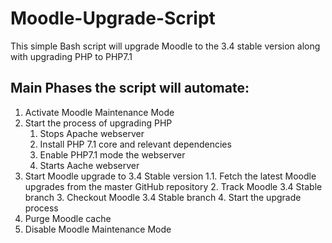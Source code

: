 # Moodle-Upgrade-Script
This simple Bash script will upgrade Moodle to the 3.4 stable version along with upgrading PHP to PHP7.1

## Main Phases the script will automate:
1. Activate Moodle Maintenance Mode 
2. Start the process of upgrading PHP
   1. Stops Apache webserver
   2. Install PHP 7.1 core and relevant dependencies
   3. Enable PHP7.1 mode the webserver
   4. Starts Aache webserver
3. Start Moodle upgrade to 3.4 Stable version
   1.1. Fetch the latest Moodle upgrades from the master GitHub repository
   2. Track Moodle 3.4 Stable branch
   3. Checkout Moodle 3.4 Stable branch
   4. Start the upgrade process
4. Purge Moodle cache
5. Disable Moodle Maintenance Mode
